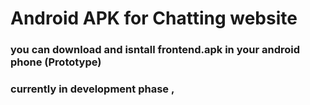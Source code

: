 # Android APK for Chatting website

### you can download and isntall frontend.apk in your android phone (Prototype)

### currently in development phase ,
